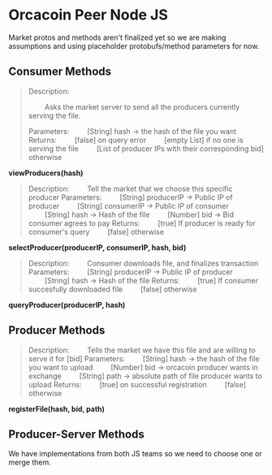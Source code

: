 # Orcacoin Peer Node JS
Market protos and methods aren't finalized yet so we are making assumptions and using placeholder protobufs/method parameters for now.

## Consumer Methods
> Description:
> 
> &nbsp;&nbsp;&nbsp;&nbsp;&nbsp;&nbsp;&nbsp;&nbsp;Asks the market server to send all the producers currently serving the file.
> 
> Parameters:
> &nbsp;&nbsp;&nbsp;&nbsp;&nbsp;&nbsp;&nbsp;&nbsp;[String] hash -> the hash of the file you want
> Returns:
> &nbsp;&nbsp;&nbsp;&nbsp;&nbsp;&nbsp;&nbsp;&nbsp;[false] on query error
> &nbsp;&nbsp;&nbsp;&nbsp;&nbsp;&nbsp;&nbsp;&nbsp;[empty List] if no one is serving the file
> &nbsp;&nbsp;&nbsp;&nbsp;&nbsp;&nbsp;&nbsp;&nbsp;[List of producer IPs with their corresponding bid] otherwise

**viewProducers(hash)**

>Description:
&nbsp;&nbsp;&nbsp;&nbsp;&nbsp;&nbsp;&nbsp;&nbsp;Tell the market that we choose this specific producer
Parameters:
&nbsp;&nbsp;&nbsp;&nbsp;&nbsp;&nbsp;&nbsp;&nbsp;[String] producerIP -> Public IP of producer
&nbsp;&nbsp;&nbsp;&nbsp;&nbsp;&nbsp;&nbsp;&nbsp;[String] consumerIP -> Public IP of consumer
&nbsp;&nbsp;&nbsp;&nbsp;&nbsp;&nbsp;&nbsp;&nbsp;[String] hash -> Hash of the file
&nbsp;&nbsp;&nbsp;&nbsp;&nbsp;&nbsp;&nbsp;&nbsp;[Number] bid -> Bid consumer agrees to pay
Returns:
&nbsp;&nbsp;&nbsp;&nbsp;&nbsp;&nbsp;&nbsp;&nbsp;[true] If producer is ready for consumer's query
&nbsp;&nbsp;&nbsp;&nbsp;&nbsp;&nbsp;&nbsp;&nbsp;[false] otherwise

**selectProducer(producerIP, consumerIP, hash, bid)**

>Description:
&nbsp;&nbsp;&nbsp;&nbsp;&nbsp;&nbsp;&nbsp;&nbsp;Consumer downloads file, and finalizes transaction
Parameters:
&nbsp;&nbsp;&nbsp;&nbsp;&nbsp;&nbsp;&nbsp;&nbsp;[String] producerIP -> Public IP of producer
&nbsp;&nbsp;&nbsp;&nbsp;&nbsp;&nbsp;&nbsp;&nbsp;[String] hash -> Hash of the file
Returns:
&nbsp;&nbsp;&nbsp;&nbsp;&nbsp;&nbsp;&nbsp;&nbsp;[true] If consumer succesfully downloaded file
&nbsp;&nbsp;&nbsp;&nbsp;&nbsp;&nbsp;&nbsp;&nbsp;[false] otherwise

**queryProducer(producerIP, hash)**

## Producer Methods
>Description:
&nbsp;&nbsp;&nbsp;&nbsp;&nbsp;&nbsp;&nbsp;&nbsp;Tells the market we have this file and are willing to serve it for [bid]
Parameters:
&nbsp;&nbsp;&nbsp;&nbsp;&nbsp;&nbsp;&nbsp;&nbsp;[String] hash -> the hash of the file you want to upload
&nbsp;&nbsp;&nbsp;&nbsp;&nbsp;&nbsp;&nbsp;&nbsp;[Number] bid -> orcacoin producer wants in exchange
&nbsp;&nbsp;&nbsp;&nbsp;&nbsp;&nbsp;&nbsp;&nbsp;[String] path -> absolute path of file producer wants to upload
Returns:
&nbsp;&nbsp;&nbsp;&nbsp;&nbsp;&nbsp;&nbsp;&nbsp;[true] on successful registration
&nbsp;&nbsp;&nbsp;&nbsp;&nbsp;&nbsp;&nbsp;&nbsp;[false] otherwise

**registerFile(hash, bid, path)**

## Producer-Server Methods
We have implementations from both JS teams so we need to choose one or merge them.
